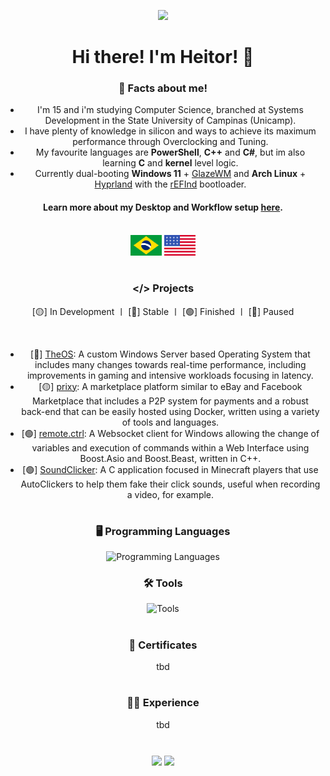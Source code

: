 ![](https://komarev.com/ghpvc/?username=heitorrosa&style=flat&color=grey)

# Hi there! I'm Heitor! 👋

### 🤔 Facts about me!

- I'm 15 and i'm studying Computer Science, branched at Systems Development in the State University of Campinas (Unicamp).
- I have plenty of knowledge in silicon and ways to achieve its maximum performance through Overclocking and Tuning.
- My favourite languages are **PowerShell**, **C++** and **C#**, but im also learning **C** and **kernel** level logic.
- Currently dual-booting **Windows 11** + [GlazeWM](https://github.com/glzr-io/glazewm) and **Arch Linux** + [Hyprland](https://github.com/hyprwm) with the [rEFInd](https://github.com/2KAbhishek/refind2k) bootloader.

#### Learn more about my Desktop and Workflow setup [here](https://github.com/heitorrosa/.files).

<br>

<div align="center">
 <img width="50" src="/assets/BR.svg">
 <img width="50" src="/assets/US.svg">
</div>


#

### </> Projects
[🟡] In Development 〡 [🔵] Stable 〡 [🟢] Finished 〡 [🔴] Paused

<br>

- [🔴] [TheOS](https://github.com/heitorrosa/TheOS): A custom Windows Server based Operating System that includes many changes towards real-time performance, including improvements in gaming and intensive workloads focusing in latency.
- [🟡] [prixy](https://github.com/heitorrosa/prixy): A marketplace platform similar to eBay and Facebook Marketplace that includes a P2P system for payments and a robust back-end that can be easily hosted using Docker, written using a variety of tools and languages.
- [🟢] [remote.ctrl](https://github.com/heitorrosa/remote.ctrl): A Websocket client for Windows allowing the change of variables and execution of commands within a Web Interface using Boost.Asio and Boost.Beast, written in C++.
- [🟢] [SoundClicker](https://github.com/heitorrosa/hwid-checker): A C application focused in Minecraft players that use AutoClickers to help them fake their click sounds, useful when recording a video, for example.

#
<div align="center">
 
 ### 🖥️ Programming Languages
![Programming Languages](https://go-skill-icons.vercel.app/api/icons?i=bash,powershell,c,cs,cpp,py,nodejs,php&perline=13)

### 🛠️ Tools
![Tools](https://go-skill-icons.vercel.app/api/icons?i=docker,git,arduino,dotnet,virtualbox&perline=13)
</div>



#

### 📜 Certificates
tbd

#

### 👨‍💻 Experience
tbd

#

<html align="center">
  <div align="center">
  <img height=180px align="center" src="https://github-readme-stats.vercel.app/api?username=heitorrosa&show_icons=true&theme=dark#gh-dark-mode-only">
      <img height=180px align="center" src="https://github-readme-stats.vercel.app/api/top-langs/?username=heitorrosa&layout=compact&theme=dark#gh-dark-mode-only">
  </div>
</html>

<br>
